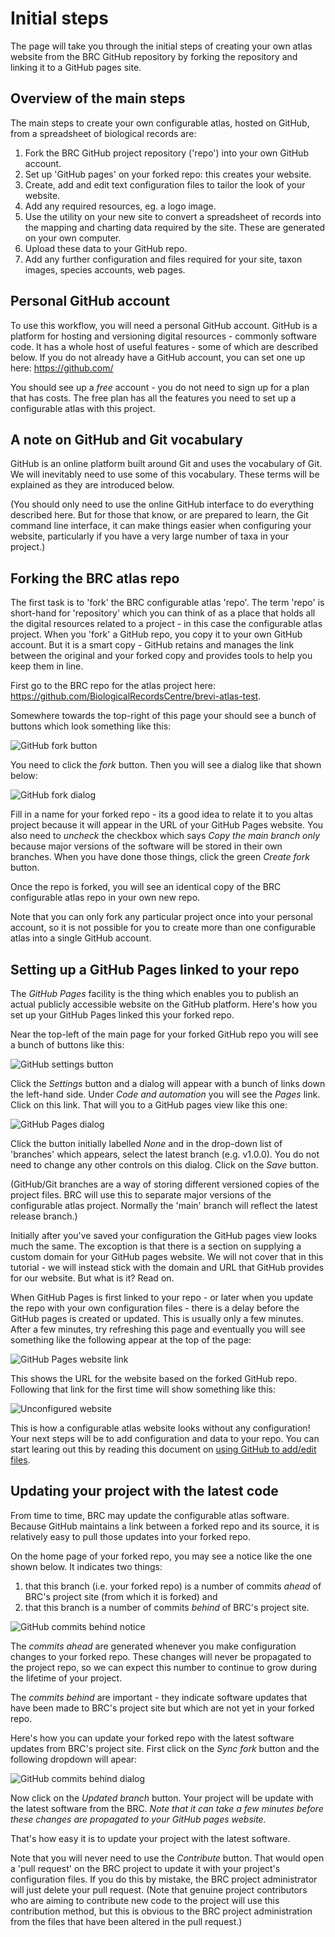 # Initial steps
The page will take you through the initial steps of creating your own atlas website from the BRC GitHub repository by forking the repository and linking it to a GitHub pages site.

## Overview of the main steps
The main steps to create your own configurable atlas, hosted on GitHub, from a spreadsheet of biological records are:
1. Fork the BRC GitHub project repository ('repo') into your own GitHub account.
2. Set up 'GitHub pages' on your forked repo: this creates your website.
3. Create, add and edit text configuration files to tailor the look of your website.
4. Add any required resources, eg. a logo image.
5. Use the utility on your new site to convert a spreadsheet of records into the mapping and charting data required by the site. These are generated on your own computer.
6. Upload these data to your GitHub repo.
7. Add any further configuration and  files required for your site, taxon images, species accounts, web pages.

## Personal GitHub account
To use this workflow, you will need a personal GitHub account. GitHub is a platform for hosting and versioning digital resources - commonly software code. It has a whole host of useful features - some of which are described below. If you do not already have a GitHub account, you can set one up here: https://github.com/

You should see up a *free* account - you do not need to sign up for a plan that has costs. The free plan has all the features you need to set up a configurable atlas with this project.

## A note on GitHub and Git vocabulary
GitHub is an online platform built around Git and uses the vocabulary of Git. We will inevitably need to use some of this vocabulary. These terms will be explained as they are introduced below.

(You should only need to use the online GitHub interface to do everything described here. But for those that know, or are prepared to learn, the Git command line interface, it can make things easier when configuring your website, particularly if you have a very large number of taxa in your project.)

## Forking the BRC atlas repo
The first task is to 'fork' the BRC configurable atlas 'repo'. The term 'repo' is short-hand for 'repository' which you can think of as a place that holds all the digital resources related to a project - in this case the configurable atlas project. When you 'fork' a GitHub repo, you copy it to your own GitHub account. But it is a smart copy - GitHub retains and manages the link between the original and your forked copy and provides tools to help you keep them in line.

First go to the BRC repo for the atlas project here: https://github.com/BiologicalRecordsCentre/brevi-atlas-test.

Somewhere towards the top-right of this page your should see a bunch of buttons which look something like this:

![GitHub fork button](./images/fork-button.png)

You need to click the *fork* button. Then you will see a dialog like that shown below:

![GitHub fork dialog](./images/fork-dialog.png)

Fill in a name for your forked repo - its a good idea to relate it to you altas project because it will appear in the URL of your GitHub Pages website. You also need to *uncheck* the checkbox which says *Copy the main branch only* because major versions of the software will be stored in their own branches. When you have done those things, click the green *Create fork* button.

Once the repo is forked, you will see an identical copy of the BRC configurable atlas repo in your own new repo.

Note that you can only fork any particular project once into your personal account, so it is not possible for you to create more than one configurable atlas into a single GitHub account.

## Setting up a GitHub Pages linked to your repo
The *GitHub Pages* facility is the thing which enables you to publish an actual publicly accessible website on the GitHub platform. Here's how you set up your GitHub Pages linked this your forked repo. 

Near the top-left of the main page for your forked GitHub repo you will see a bunch of buttons like this:

![GitHub settings button](./images/settings-button.png)

Click the *Settings* button and a dialog will appear with a bunch of links down the left-hand side. Under *Code and automation* you will see the *Pages* link. Click on this link. That will you to a GitHub pages view like this one:

![GitHub Pages dialog](./images/pages-dialog.png)

Click the button initially labelled *None* and in the drop-down list of 'branches' which appears, select the latest branch (e.g. v1.0.0). You do not need to change any other controls on this dialog. Click on the *Save* button.

(GitHub/Git branches are a way of storing different versioned copies of the project files. BRC will use this to separate major versions of the configurable atlas project. Normally the 'main' branch will reflect the latest release branch.)

Initially after you've saved your configuration the GitHub pages view looks much the same. The excoption is that there is a section on supplying a custom domain for your GitHub pages website. We will not cover that in this tutorial - we will instead stick with the  domain and URL that GitHub provides for our website. But what is it? Read on.

When GitHub Pages is first linked to your repo - or later when you update the repo with your own configuration files - there is a delay before the GitHub pages is created or updated. This is usually only a few minutes. After a few minutes, try refreshing this page and eventually you will see something like the following appear at the top of the page:

![GitHub Pages website link](./images/pages-website-link.png)

This shows the URL for the website based on the forked GitHub repo. Following that link for the first time will show something like this:

![Unconfigured website](./images/unconfigured-website.png)

This is how a configurable atlas website looks without any configuration! Your next steps will be to add configuration and data to your repo. You can start learing out this by reading this document on [using GitHub to add/edit files](./core/docs/docs-add-edit-config.md).

## Updating your project with the latest code
From time to time, BRC may update the configurable atlas software. Because GitHub maintains a link between a forked repo and its source, it is relatively easy to pull those updates into your forked repo. 

On the home page of your forked repo, you may see a notice like the one shown below. It indicates two things:

1. that this branch (i.e. your forked repo) is a number of commits *ahead* of BRC's project site (from which it is forked) and
2. that this branch is a number of commits *behind* of BRC's project site.

![GitHub commits behind notice](./images/commits-behind.png)

The *commits ahead* are generated whenever you make configuration changes to your forked repo. These changes will never be propagated to the project repo, so we can expect this number to continue to grow during the lifetime of your project.

The *commits behind* are important - they indicate software updates that have been made to BRC's project site but which are not yet in your forked repo.

Here's how you can update your forked repo with the latest software updates from BRC's project site. First click on the *Sync fork* button and the following dropdown will apear:

![GitHub commits behind dialog](./images/commits-behind-dialog.png)

Now click on the *Updated branch* button. Your project will be update with the latest software from the BRC. *Note that it can take a few minutes before these changes are propagated to your GitHub pages website.* 

That's how easy it is to update your project with the latest software.

Note that you will never need to use the *Contribute* button. That would open a 'pull request' on the BRC project to update it with your project's configuration files. If you do this by mistake, the BRC project administrator will just delete your pull request. (Note that genuine project contributors who are aiming to contribute new code to the project will use this contribution method, but this is obvious to the BRC project administration from the files that have been altered in the pull request.)